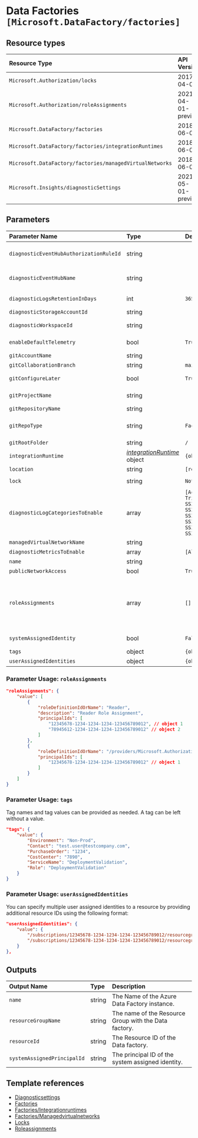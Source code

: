# Data Factories `[Microsoft.DataFactory/factories]`

## Resource types

| Resource Type | API Version |
| :-- | :-- |
| `Microsoft.Authorization/locks` | 2017-04-01 |
| `Microsoft.Authorization/roleAssignments` | 2021-04-01-preview |
| `Microsoft.DataFactory/factories` | 2018-06-01 |
| `Microsoft.DataFactory/factories/integrationRuntimes` | 2018-06-01 |
| `Microsoft.DataFactory/factories/managedVirtualNetworks` | 2018-06-01 |
| `Microsoft.Insights/diagnosticSettings` | 2021-05-01-preview |

## Parameters

| Parameter Name | Type | Default Value | Possible Values | Description |
| :-- | :-- | :-- | :-- | :-- |
| `diagnosticEventHubAuthorizationRuleId` | string |  |  | Optional. Resource ID of the diagnostic event hub authorization rule for the Event Hubs namespace in which the event hub should be created or streamed to. |
| `diagnosticEventHubName` | string |  |  | Optional. Name of the diagnostic event hub within the namespace to which logs are streamed. Without this, an event hub is created for each log category. |
| `diagnosticLogsRetentionInDays` | int | `365` |  | Optional. Specifies the number of days that logs will be kept for; a value of 0 will retain data indefinitely. |
| `diagnosticStorageAccountId` | string |  |  | Optional. Resource ID of the diagnostic storage account. |
| `diagnosticWorkspaceId` | string |  |  | Optional. Resource ID of the diagnostic log analytics workspace. |
| `enableDefaultTelemetry` | bool | `True` |  | Optional. Enable telemetry via the Customer Usage Attribution ID (GUID). |
| `gitAccountName` | string |  |  | Optional. The account name. |
| `gitCollaborationBranch` | string | `main` |  | Optional. The collaboration branch name. Default is 'main'. |
| `gitConfigureLater` | bool | `True` |  | Optional. Boolean to define whether or not to configure git during template deployment. |
| `gitProjectName` | string |  |  | Optional. The project name. Only relevant for 'FactoryVSTSConfiguration'. |
| `gitRepositoryName` | string |  |  | Optional. The repository name. |
| `gitRepoType` | string | `FactoryVSTSConfiguration` |  | Optional. Repository type - can be 'FactoryVSTSConfiguration' or 'FactoryGitHubConfiguration'. Default is 'FactoryVSTSConfiguration'. |
| `gitRootFolder` | string | `/` |  | Optional. The root folder path name. Default is '/'. |
| `integrationRuntime` | _[integrationRuntime](integrationRuntime/readme.md)_ object | `{object}` |  | Optional. The object for the configuration of a Integration Runtime |
| `location` | string | `[resourceGroup().location]` |  | Optional. Location for all Resources. |
| `lock` | string | `NotSpecified` | `[CanNotDelete, NotSpecified, ReadOnly]` | Optional. Specify the type of lock. |
| `diagnosticLogCategoriesToEnable` | array | `[ActivityRuns, PipelineRuns, TriggerRuns, SSISPackageEventMessages, SSISPackageExecutableStatistics, SSISPackageEventMessageContext, SSISPackageExecutionComponentPhases, SSISPackageExecutionDataStatistics, SSISIntegrationRuntimeLogs]` | `[ActivityRuns, PipelineRuns, TriggerRuns, SSISPackageEventMessages, SSISPackageExecutableStatistics, SSISPackageEventMessageContext, SSISPackageExecutionComponentPhases, SSISPackageExecutionDataStatistics, SSISIntegrationRuntimeLogs]` | Optional. The name of logs that will be streamed. |
| `managedVirtualNetworkName` | string |  |  | Optional. The name of the Managed Virtual Network |
| `diagnosticMetricsToEnable` | array | `[AllMetrics]` | `[AllMetrics]` | Optional. The name of metrics that will be streamed. |
| `name` | string |  |  | Required. The name of the Azure Factory to create |
| `publicNetworkAccess` | bool | `True` |  | Optional. Enable or disable public network access. |
| `roleAssignments` | array | `[]` |  | Optional. Array of role assignment objects that contain the 'roleDefinitionIdOrName' and 'principalId' to define RBAC role assignments on this resource. In the roleDefinitionIdOrName attribute, you can provide either the display name of the role definition, or its fully qualified ID in the following format: '/providers/Microsoft.Authorization/roleDefinitions/c2f4ef07-c644-48eb-af81-4b1b4947fb11'. |
| `systemAssignedIdentity` | bool | `False` |  | Optional. Enables system assigned managed identity on the resource. |
| `tags` | object | `{object}` |  | Optional. Tags of the resource. |
| `userAssignedIdentities` | object | `{object}` |  | Optional. The ID(s) to assign to the resource. |

### Parameter Usage: `roleAssignments`

```json
"roleAssignments": {
    "value": [
        {
            "roleDefinitionIdOrName": "Reader",
            "description": "Reader Role Assignment",
            "principalIds": [
                "12345678-1234-1234-1234-123456789012", // object 1
                "78945612-1234-1234-1234-123456789012" // object 2
            ]
        },
        {
            "roleDefinitionIdOrName": "/providers/Microsoft.Authorization/roleDefinitions/c2f4ef07-c644-48eb-af81-4b1b4947fb11",
            "principalIds": [
                "12345678-1234-1234-1234-123456789012" // object 1
            ]
        }
    ]
}
```

### Parameter Usage: `tags`

Tag names and tag values can be provided as needed. A tag can be left without a value.

```json
"tags": {
    "value": {
        "Environment": "Non-Prod",
        "Contact": "test.user@testcompany.com",
        "PurchaseOrder": "1234",
        "CostCenter": "7890",
        "ServiceName": "DeploymentValidation",
        "Role": "DeploymentValidation"
    }
}
```

### Parameter Usage: `userAssignedIdentities`

You can specify multiple user assigned identities to a resource by providing additional resource IDs using the following format:

```json
"userAssignedIdentities": {
    "value": {
        "/subscriptions/12345678-1234-1234-1234-123456789012/resourcegroups/validation-rg/providers/Microsoft.ManagedIdentity/userAssignedIdentities/adp-sxx-az-msi-x-001": {},
        "/subscriptions/12345678-1234-1234-1234-123456789012/resourcegroups/validation-rg/providers/Microsoft.ManagedIdentity/userAssignedIdentities/adp-sxx-az-msi-x-002": {}
    }
},
```

## Outputs

| Output Name | Type | Description |
| :-- | :-- | :-- |
| `name` | string | The Name of the Azure Data Factory instance. |
| `resourceGroupName` | string | The name of the Resource Group with the Data factory. |
| `resourceId` | string | The Resource ID of the Data factory. |
| `systemAssignedPrincipalId` | string | The principal ID of the system assigned identity. |

## Template references

- [Diagnosticsettings](https://docs.microsoft.com/en-us/azure/templates/Microsoft.Insights/2021-05-01-preview/diagnosticSettings)
- [Factories](https://docs.microsoft.com/en-us/azure/templates/Microsoft.DataFactory/2018-06-01/factories)
- [Factories/Integrationruntimes](https://docs.microsoft.com/en-us/azure/templates/Microsoft.DataFactory/2018-06-01/factories/integrationRuntimes)
- [Factories/Managedvirtualnetworks](https://docs.microsoft.com/en-us/azure/templates/Microsoft.DataFactory/2018-06-01/factories/managedVirtualNetworks)
- [Locks](https://docs.microsoft.com/en-us/azure/templates/Microsoft.Authorization/2017-04-01/locks)
- [Roleassignments](https://docs.microsoft.com/en-us/azure/templates/Microsoft.Authorization/roleAssignments)
